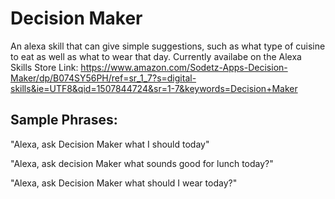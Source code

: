 # Decision Maker

An alexa skill that can give simple suggestions, such as what type of cuisine to eat as well as what to wear that day. Currently availabe on the Alexa Skills Store
Link: https://www.amazon.com/Sodetz-Apps-Decision-Maker/dp/B074SY56PH/ref=sr_1_7?s=digital-skills&ie=UTF8&qid=1507844724&sr=1-7&keywords=Decision+Maker

 ## Sample Phrases:

"Alexa, ask Decision Maker what I should today"

"Alexa, ask decision Maker what sounds good for lunch today?"

"Alexa, ask Decision Maker what should I wear today?"
